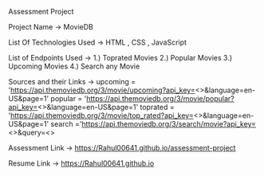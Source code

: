 Assessment Project


Project Name ->  MovieDB

List Of Technologies Used ->  HTML , CSS , JavaScript 

List of Endpoints Used -> 1.)  Toprated Movies
            	 	  2.)  Popular Movies
     			  3.)  Upcoming Movies
			  4.)  Search any Movie

Sources and their Links ->  upcoming = 'https://api.themoviedb.org/3/movie/upcoming?api_key=<<api key>>&language=en-US&page=1'
			    popular = 'https://api.themoviedb.org/3/movie/popular?api_key=<<api key>>&language=en-US&page=1'
			    toprated = 'https://api.themoviedb.org/3/movie/top_rated?api_key=<<api key>>&language=en-US&page=1'
			    search ='https://api.themoviedb.org/3/search/movie?api_key=<<api key>>&query=<<movie name>>

Assessment Link  ->  https://Rahul00641.github.io/assessment-project

Resume Link  ->  https://Rahul00641.github.io